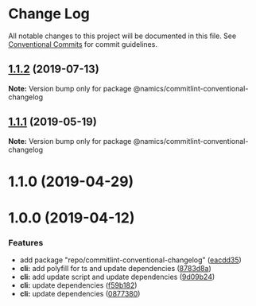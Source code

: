 # Change Log

All notable changes to this project will be documented in this file.
See [Conventional Commits](https://conventionalcommits.org) for commit guidelines.

## [1.1.2](https://github.com/namics/frontend-defaults/compare/@namics/commitlint-conventional-changelog@1.1.1...@namics/commitlint-conventional-changelog@1.1.2) (2019-07-13)

**Note:** Version bump only for package @namics/commitlint-conventional-changelog





## [1.1.1](https://github.com/namics/frontend-defaults/compare/@namics/commitlint-conventional-changelog@1.1.0...@namics/commitlint-conventional-changelog@1.1.1) (2019-05-19)

**Note:** Version bump only for package @namics/commitlint-conventional-changelog





# 1.1.0 (2019-04-29)



# 1.0.0 (2019-04-12)


### Features

* add package "repo/commitlint-conventional-changelog" ([eacdd35](https://github.com/namics/frontend-defaults/commit/eacdd35))
* **cli:** add polyfill for ts and update dependencies ([8783d8a](https://github.com/namics/frontend-defaults/commit/8783d8a))
* **cli:** add update script and update dependencies ([9d09b24](https://github.com/namics/frontend-defaults/commit/9d09b24))
* **cli:** update dependencies ([f59b182](https://github.com/namics/frontend-defaults/commit/f59b182))
* **cli:** update dependencies ([0877380](https://github.com/namics/frontend-defaults/commit/0877380))
